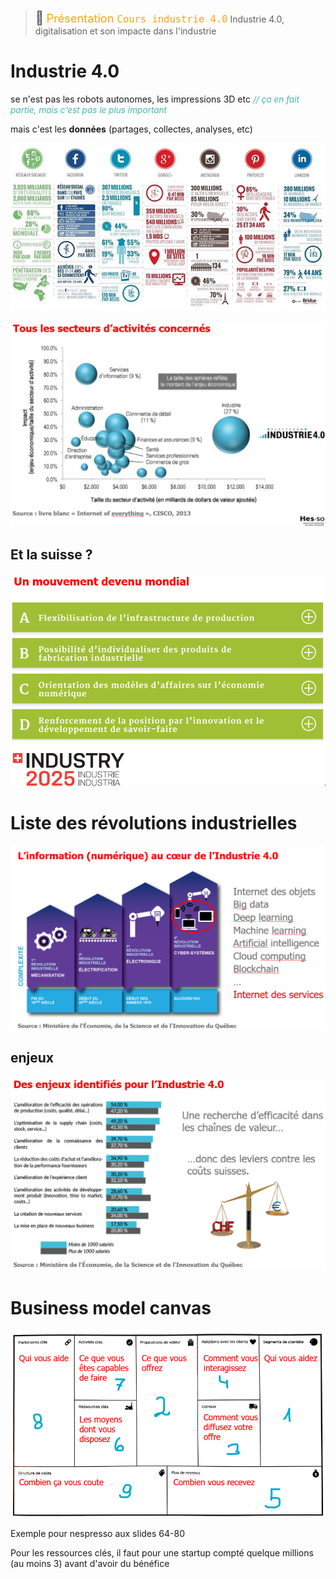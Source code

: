 > <span style="font-size: 1.5em">📖</span> <span style="color: orange; font-size: 1.3em;">Présentation `Cours industrie 4.0`</span>
> Industrie 4.0, digitalisation et son impacte dans l'industrie


# Industrie 4.0
se n'est pas les robots autonomes, les impressions 3D etc <span style="color: #46b7ae; font-style: italic; font-size: 0.85rem">// ça en fait partie, mais c'est pas le plus important</span> 

mais c'est les **données** (partages, collectes, analyses, etc)


![](Screen/2022-10-28-11-06-07.png)

![](Screen/2022-10-28-11-12-21.png)

## Et la suisse ?

![](Screen/2022-10-28-11-22-35.png)

# Liste des révolutions industrielles

![](Screen/2022-10-28-11-25-03.png)

## enjeux

![](Screen/2022-10-28-11-26-15.png)

# Business model canvas

![](Screen/2022-11-11-11-21-12.png)

Exemple pour nespresso aux slides 64-80


Pour les ressources clés, il faut pour une startup compté quelque millions (au moins 3) avant d'avoir du bénéfice